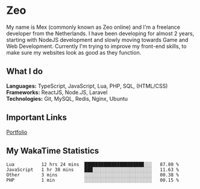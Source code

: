 # Zeo
My name is Mex (commonly known as Zeo online) and I'm a freelance developer from the Netherlands. I have been developing for almost 2 years, starting with NodeJS development and slowly moving towards Game and Web Development. Currently I'm trying to improve my front-end skills, to make sure my websites look as good as they function.

## What I do
**Languages:** TypeScript, JavaScript, Lua, PHP, SQL, (HTML/CSS)<br/>
**Frameworks:** ReactJS, Node.JS, Laravel<br/>
**Technologies:** Git, MySQL, Redis, Nginx, Ubuntu<br/>

## Important Links
[Portfolio](https://zeodev.cc)

## My WakaTime Statistics
<!--START_SECTION:waka-->
```text
Lua          12 hrs 24 mins  ██████████████████████░░░   87.80 % 
JavaScript   1 hr 38 mins    ███░░░░░░░░░░░░░░░░░░░░░░   11.63 % 
Other        3 mins          ░░░░░░░░░░░░░░░░░░░░░░░░░   00.38 % 
PHP          1 min           ░░░░░░░░░░░░░░░░░░░░░░░░░   00.15 % 
```
<!--END_SECTION:waka-->
